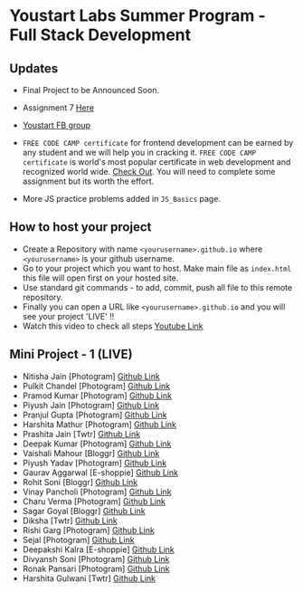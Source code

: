 # Youstart Labs Summer Program - Full Stack Development

## Updates

* Final Project to be Announced Soon.

* Assignment 7 [Here](./01_ANGULAR/4_ANGULAR_HTTP#assignment-7)

* [Youstart FB group](https://www.facebook.com/groups/Pushstarter/)

* `FREE CODE CAMP certificate` for frontend development can be earned by any student and we will help you in cracking it. `FREE CODE CAMP certificate` is world's most popular certificate in web development and recognized world wide. [Check Out](https://www.freecodecamp.org/map#Basic-Algorithm-Scripting). You will need to complete some assignment but its worth the effort.
* More JS practice problems added in `JS_Basics` page.

## How to host your project

* Create a Repository with name `<yourusername>.github.io` where `<yourusername>` is your github username.
* Go to your project which you want to host. Make main file as `index.html` this file will open first on your hosted site.
* Use standard git commands - to add, commit, push all file to this remote repository.
* Finally you can open a URL like `<yourusername>.github.io` and you will see your project 'LIVE' !!
* Watch this video to check all steps [Youtube Link](https://youtu.be/pRdELKJK1pw)


## Mini Project - 1  (LIVE)

* Nitisha Jain [Photogram] [Github Link](https://nitisha-jain.github.io/Photo_gram1.github.io)
* Pulkit Chandel [Photogram] [Github Link](https://pulkit22.github.io/)
* Pramod Kumar [Photogram] [Github Link](https://pramod-knight.github.io)
* Piyush Jain [Photogram] [Github Link](https://piyushjain78.github.io/dist/gallery.html)
* Pranjul Gupta [Photogram] [Github Link](https://pranjulgupta.github.io/)
* Harshita Mathur [Photogram] [Github Link](https://harshita1233.github.io/)
* Prashita Jain [Twtr] [Github Link](https://Prashita12.github.io)
* Deepak Kumar [Photogram] [Github Link](https://deepak-kumar31.github.io/gallery.html)
* Vaishali Mahour [Bloggr] [Github Link](https://vaishali-mahour.github.io/)
* Piyush Yadav [Photogram] [Github Link](https://piyushyadav.github.io/)
* Gaurav Aggarwal [E-shoppie] [Github Link](https://agarwalgaurav1604.github.io/)
* Rohit Soni [Bloggr] [Github Link](https://Ronny7.github.io)
* Vinay Pancholi [Photogram] [Github Link](https://vinsp18.github.io/)
* Charu Verma [Photogram] [Github Link](https://charu768.github.io)
* Sagar Goyal [Bloggr] [Github Link](http://SagarEr.github.io)
* Diksha [Twtr] [Github Link](https://diksha96.github.io)
* Rishi Garg [Photogram] [Github Link](https://rishi1107.github.io/)
* Sejal [Photogram] [Github Link](https://sejalgupta12.github.io/)
* Deepakshi Kalra [E-shoppie] [Github Link](https://Deepakshikalra.github.io)
* Divyansh Soni [Photogram] [Github Link](https://divyanshsoni.github.io/)
* Ronak Pansari [Photogram] [Github Link](https://ronakpansari2312.github.io)
* Harshita Gulwani [Twtr] [Github Link](https://Harshitagulwani.github.io)